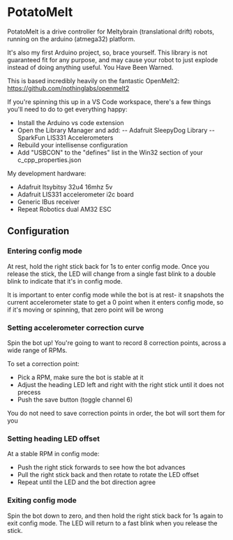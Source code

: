 # PotatoMelt

PotatoMelt is a drive controller for Meltybrain (translational drift) robots, running on the arduino (atmega32) platform.

It's also my first Arduino project, so, brace yourself. This library is not guaranteed fit for any purpose, and may cause your robot to just explode instead of doing anything useful. You Have Been Warned.

This is based incredibly heavily on the fantastic OpenMelt2: https://github.com/nothinglabs/openmelt2

If you're spinning this up in a VS Code workspace, there's a few things you'll need to do to get everything happy:
- Install the Arduino vs code extension
- Open the Library Manager and add:
-- Adafruit SleepyDog Library
-- SparkFun LIS331 Accelerometers
- Rebuild your intellisense configuration
- Add "USBCON" to the "defines" list in the Win32 section of your c_cpp_properties.json

My development hardware:
- Adafruit Itsybitsy 32u4 16mhz 5v
- Adafruit LIS331 accelerometer i2c board
- Generic IBus receiver
- Repeat Robotics dual AM32 ESC

## Configuration

### Entering config mode
At rest, hold the right stick back for 1s to enter config mode. Once you release the stick, the LED will change from a single fast blink to a double blink to indicate that it's in config mode.

It is important to enter config mode while the bot is at rest- it snapshots the current accelerometer state to get a 0 point when it enters config mode, so if it's moving or spinning, that zero point will be wrong

### Setting accelerometer correction curve
Spin the bot up! You're going to want to record 8 correction points, across a wide range of RPMs.

To set a correction point:
- Pick a RPM, make sure the bot is stable at it
- Adjust the heading LED left and right with the right stick until it does not precess
- Push the save button (toggle channel 6)

You do not need to save correction points in order, the bot will sort them for you

### Setting heading LED offset
At a stable RPM in config mode:

- Push the right stick forwards to see how the bot advances
- Pull the right stick back and then rotate to rotate the LED offset
- Repeat until the LED and the bot direction agree

### Exiting config mode
Spin the bot down to zero, and then hold the right stick back for 1s again to exit config mode. The LED will return to a fast blink when you release the stick.
